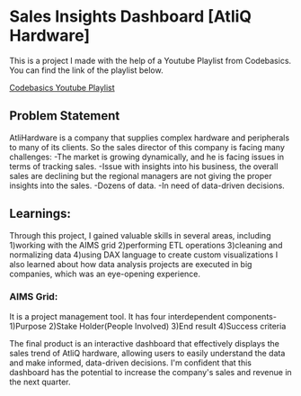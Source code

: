 # Sales Insights Dashboard [AtliQ Hardware]
This is a project I made with the help of a Youtube Playlist from Codebasics. You can find the link of the playlist below.

[Codebasics Youtube Playlist](https://youtube.com/playlist?list=PLeo1K3hjS3uva8pk1FI3iK9kCOKQdz1I9)

## Problem Statement
AtliHardware is a company that supplies complex hardware and peripherals to many of its clients. So the sales director of this company is facing many challenges:
-The market is growing dynamically, and he is facing issues in terms of tracking sales.
-Issue with insights into his business, the overall sales are declining but the regional managers are not giving the proper insights into the sales.
-Dozens of data.
-In need of data-driven decisions.

## Learnings:
Through this project, I gained valuable skills in several areas, including 
1)working with the AIMS grid
2)performing ETL operations
3)cleaning and normalizing data
4)using DAX language to create custom visualizations
I also learned about how data analysis projects are executed in big companies, which was an eye-opening experience.

### AIMS Grid:
It is a project management tool. It has four interdependent components-
1)Purpose
2)Stake Holder(People Involved)
3)End result
4)Success criteria

The final product is an interactive dashboard that effectively displays the sales trend of AtliQ hardware, allowing users to easily understand the data and make informed, data-driven decisions. I'm confident that this dashboard has the potential to increase the company's sales and revenue in the next quarter.

